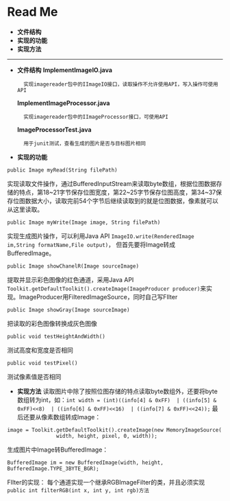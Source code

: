 ﻿# Read Me

- **文件结构**
- **实现的功能**
- **实现方法**

-------------------

- **文件结构**
	**ImplementImageIO.java**
	
		实现imagereader包中的IImageIO接口，读取操作不允许使用API，写入操作可使用API
	**ImplementImageProcessor.java**

		实现imagereader包中的IImageProcessor接口，可使用API
	
	**ImageProcessorTest.java**
	
		用于junit测试，查看生成的图片是否与目标图片相同


- **实现的功能**

```
public Image myRead(String filePath)
```
实现读取文件操作，通过BufferedInputStream来读取byte数组，根据位图数据存储的特点，第18~21字节保存位图宽度，第22~25字节保存位图高度，第34~37保存位图数据大小，读取完前54个字节后继续读取到的就是位图数据，像素就可以从这里读取。
```
public Image myWrite(Image image, String filePath)
```
实现生成图片操作，可以利用Java API `ImageIO.write(RenderedImage im,String formatName,File output)`， 但首先要将Image转成BufferedImage。

```
public Image showChanelR(Image sourceImage)
```
提取并显示彩色图像的红色通道，采用Java API `Toolkit.getDefaultToolkit().createImage(ImageProducer producer)`来实现。ImageProducer用FilteredImageSource，同时自己写FIlter

```
public Image showGray(Image sourceImage)
```
把读取的彩色图像转换成灰色图像

```
public void testHeightAndWidth()
```
测试高度和宽度是否相同

```
public void testPixel()
```
测试像素值是否相同

- **实现方法**
读取图片中除了按照位图存储的特点读取byte数组外，还要将byte数组转为int，如：`int width = (int)((info[4] & 0xFF) 
				| ((info[5] & 0xFF)<<8) 
				| ((info[6] & 0xFF)<<16) 
				| ((info[7] & 0xFF)<<24));`
最后还要从像素数组转成Image：

```
image = Toolkit.getDefaultToolkit().createImage(new MemoryImageSource(
				width, height, pixel, 0, width));
```

生成图片中Image转BufferedImage：

```
BufferedImage im = new BufferedImage(width, height, BufferedImage.TYPE_3BYTE_BGR);
```
FIlter的实现：
每个通道实现一个继承RGBImageFilter的类，并且必须实现`public int filterRGB(int x, int y, int rgb)方法`